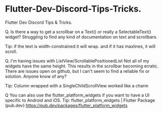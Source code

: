 # Flutter-Dev-Discord-Tips-Tricks.
Flutter Dev Discord Tips &amp; Tricks.

Q. Is there a way to get a scrollbar on a Text() or really a SelectableText() widget? Struggling to find any kind of documentation on text and scrollbars.

Tip: if the text is width-constrained it will wrap. and if it has maxlines, it will scroll.


Q. I'm having issues with ListView/ScrollablePositionedList Not all of my widgets have the same height. This results in the scrollbar becoming erratic. There are issues open on github, but I can't seem to find a reliable fix or solution. Anyone know of any? 

Tip: Column wrapped with a SingleChildScrollView worked like a charm

Q  You can also use the flutter_platform_widgets if you want to have a UI specific to Android and iOS.
Tip: flutter_platform_widgets | Flutter Package (pub.dev) https://pub.dev/packages/flutter_platform_widgets
